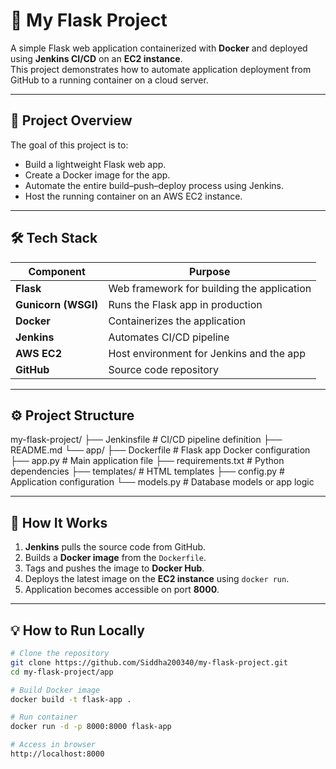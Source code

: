 # 🧩 My Flask Project

A simple Flask web application containerized with **Docker** and deployed using **Jenkins CI/CD** on an **EC2 instance**.  
This project demonstrates how to automate application deployment from GitHub to a running container on a cloud server.

---

## 🚀 Project Overview

The goal of this project is to:
- Build a lightweight Flask web app.
- Create a Docker image for the app.
- Automate the entire build–push–deploy process using Jenkins.
- Host the running container on an AWS EC2 instance.

---

## 🛠️ Tech Stack

| Component | Purpose |
|------------|----------|
| **Flask** | Web framework for building the application |
| **Gunicorn (WSGI)** | Runs the Flask app in production |
| **Docker** | Containerizes the application |
| **Jenkins** | Automates CI/CD pipeline |
| **AWS EC2** | Host environment for Jenkins and the app |
| **GitHub** | Source code repository |

---

## ⚙️ Project Structure

my-flask-project/
├── Jenkinsfile              # CI/CD pipeline definition
├── README.md
└── app/
    ├── Dockerfile           # Flask app Docker configuration
    ├── app.py               # Main application file
    ├── requirements.txt     # Python dependencies
    ├── templates/           # HTML templates
    ├── config.py            # Application configuration
    └── models.py            # Database models or app logic


---

## 🧰 How It Works

1. **Jenkins** pulls the source code from GitHub.
2. Builds a **Docker image** from the `Dockerfile`.
3. Tags and pushes the image to **Docker Hub**.
4. Deploys the latest image on the **EC2 instance** using `docker run`.
5. Application becomes accessible on port **8000**.

---

## 💡 How to Run Locally

```bash
# Clone the repository
git clone https://github.com/Siddha200340/my-flask-project.git
cd my-flask-project/app

# Build Docker image
docker build -t flask-app .

# Run container
docker run -d -p 8000:8000 flask-app

# Access in browser
http://localhost:8000
